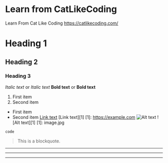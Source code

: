 # Learn from CatLikeCoding
Learn From Cat Like Coding https://catlikecoding.com/



# Heading 1
## Heading 2
### Heading 3
*Italic text* or _Italic text_
**Bold text** or __Bold text__
1. First item
2. Second item
- First item
- Second item
[Link text](https://example.com)
[Link text][1]
[1]: https://example.com
![Alt text](image.jpg)
![Alt text][1]
[1]: image.jpg
```
code
```
> This is a blockquote.
---
***
___
